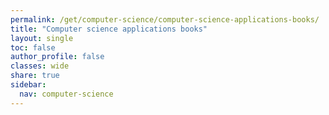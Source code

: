 ```yaml
---
permalink: /get/computer-science/computer-science-applications-books/
title: "Computer science applications books"
layout: single
toc: false
author_profile: false
classes: wide
share: true
sidebar:
  nav: computer-science
---
```


